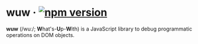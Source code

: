 # wuw · [![npm version][npm badge]][npm url]

**wuw** (/wuː/; **W**hat's-**U**p-**W**ith) is a JavaScript library to debug programmatic operations
on DOM objects.

[npm badge]: https://badge.fury.io/js/wuw.svg
[npm url]: https://www.npmjs.com/package/wuw
